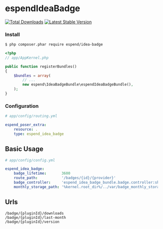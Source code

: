 espendIdeaBadge
=================
[![Total Downloads](https://poser.pugx.org/espend/idea-badge/downloads.png)](https://packagist.org/packages/espend/idea-badge)
[![Latest Stable Version](https://poser.pugx.org/espend/idea-badge/v/stable.png)](https://packagist.org/packages/espend/idea-badge)

### Install

``` bash
$ php composer.phar require espend/idea-badge
```

``` php
<?php
// app/AppKernel.php

public function registerBundles()
{
    $bundles = array(
        // ...
        new espend\IdeaBadgeBundle\espendIdeaBadgeBundle(),
    );
}
```

### Configuration

``` yaml
# app/config/routing.yml

espend_poser_extra:
    resource: .
    type: espend_idea_badge
```

## Basic Usage

``` yaml
# app/config/config.yml

espend_idea_badge:
    badge_lifetime:       3600
    route_path:           '/badges/{id}/{provider}'
    badge_controller:     'espend_idea_badge_bundle.badge.controller:showAction'
    monthly_storage_path: '%kernel.root_dir%/../var/badge_monthly_storage_path.json'
```

## Urls

```
/badge/{pluginId}/downloads
/badge/{pluginId}/last-month
/badge/{pluginId}/version
```